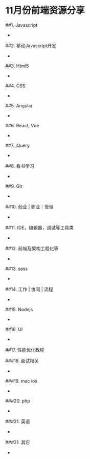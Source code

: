 # 11月份前端资源分享
##1. Javascript
- []()

##2. 移动Javascript开发
- []()

##3. Html5
- []()

##4. CSS
- []()

##5. Angular
- []()

##6. React, Vue
- []()

##7. jQuery
- []()


##8. 看书学习
- []()

##9. Git
- []()

##10. 创业 | 职业｜管理
- []()

##11. IDE，编辑器，调试等工具类
- []()

##12. 前端及架构工程化等
- []()

##13. sass
- []()

##14. 工作 | 协同 | 流程
- []()

##15. Nodejs
- []()

##16. UI
- []()

##17. 性能优化教程

###18. 面试相关
- []()

###19. mac ios
- []()


###20. php
- []()


###21. 英语
- []()


###21. 其它
- []()

